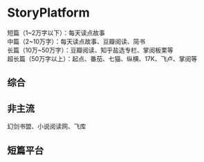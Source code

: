 # StoryPlatform   
    
短篇（1~2万字以下）：每天读点故事  
中篇（2~10万字）：每天读点故事、豆瓣阅读、简书    
长篇（10万~50万字）：豆瓣阅读、知乎盐选专栏、掌阅板栗等    
超长篇（50万字以上）：起点、番茄、七猫、纵横、17K、飞卢、掌阅等     
  
   
## 综合   



## 非主流   
幻剑书盟、小说阅读网、飞库  
   
  
## 短篇平台   

   

